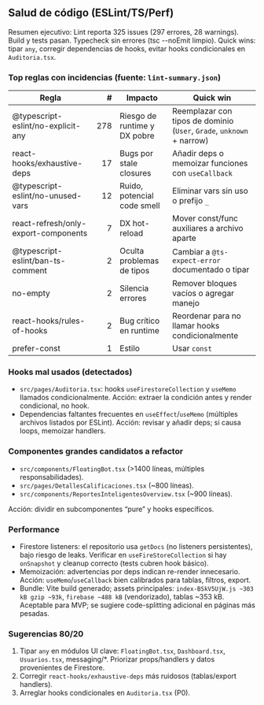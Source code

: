 ## Salud de código (ESLint/TS/Perf)

Resumen ejecutivo: Lint reporta 325 issues (297 errores, 28 warnings). Build y tests pasan. Typecheck sin errores (tsc --noEmit limpio). Quick wins: tipar `any`, corregir dependencias de hooks, evitar hooks condicionales en `Auditoria.tsx`.

### Top reglas con incidencias (fuente: `lint-summary.json`)

| Regla | # | Impacto | Quick win |
|---|---:|---|---|
| @typescript-eslint/no-explicit-any | 278 | Riesgo de runtime y DX pobre | Reemplazar con tipos de dominio (`User`, `Grade`, `unknown` + narrow) |
| react-hooks/exhaustive-deps | 17 | Bugs por stale closures | Añadir deps o memoizar funciones con `useCallback` |
| @typescript-eslint/no-unused-vars | 12 | Ruido, potencial code smell | Eliminar vars sin uso o prefijo `_` |
| react-refresh/only-export-components | 7 | DX hot-reload | Mover const/func auxiliares a archivo aparte |
| @typescript-eslint/ban-ts-comment | 2 | Oculta problemas de tipos | Cambiar a `@ts-expect-error` documentado o tipar |
| no-empty | 2 | Silencia errores | Remover bloques vacíos o agregar manejo |
| react-hooks/rules-of-hooks | 2 | Bug crítico en runtime | Reordenar para no llamar hooks condicionalmente |
| prefer-const | 1 | Estilo | Usar `const` |

### Hooks mal usados (detectados)

- `src/pages/Auditoria.tsx`: hooks `useFirestoreCollection` y `useMemo` llamados condicionalmente. Acción: extraer la condición antes y render condicional, no hook.
- Dependencias faltantes frecuentes en `useEffect`/`useMemo` (múltiples archivos listados por ESLint). Acción: revisar y añadir deps; si causa loops, memoizar handlers.

### Componentes grandes candidatos a refactor

- `src/components/FloatingBot.tsx` (>1400 líneas, múltiples responsabilidades).
- `src/pages/DetallesCalificaciones.tsx` (~800 líneas).
- `src/components/ReportesInteligentesOverview.tsx` (~900 líneas).

Acción: dividir en subcomponentes “pure” y hooks específicos.

### Performance

- Firestore listeners: el repositorio usa `getDocs` (no listeners persistentes), bajo riesgo de leaks. Verificar en `useFireStoreCollection` si hay `onSnapshot` y cleanup correcto (tests cubren hook básico).
- Memoización: advertencias por deps indican re-render innecesario. Acción: `useMemo`/`useCallback` bien calibrados para tablas, filtros, export.
- Bundle: Vite build generado; assets principales: `index-BSkV5UjW.js ~303 kB gzip ~93k`, `firebase ~488 kB` (vendorizado), tablas ~353 kB. Aceptable para MVP; se sugiere code-splitting adicional en páginas más pesadas.

### Sugerencias 80/20

1) Tipar `any` en módulos UI clave: `FloatingBot.tsx`, `Dashboard.tsx`, `Usuarios.tsx`, messaging/*. Priorizar props/handlers y datos provenientes de Firestore.
2) Corregir `react-hooks/exhaustive-deps` más ruidosos (tablas/export handlers). 
3) Arreglar hooks condicionales en `Auditoria.tsx` (P0).


